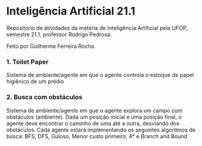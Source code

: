 # Inteligência Artificial 21.1
Repositório de atividades da matéria de Inteligência Artificial pela UFOP, semestre 21.1, professor Rodrigo Pedrosa.

Feito por Guilherme Ferreira Rocha.

### 1. Toilet Paper

Sistema de ambiente/agente em que o agente controla o estoque de papel higiênico de um prédio

### 2. Busca com obstáculos

Sistema de ambiente/agente em que o agente explora um campo com obstáculos (ambiente). Dada um posição inicial e uma posição final, o agente deve encontrar o
caminho de uma até a outra, desviando dos obstáculos. Cada agente estará implementando os seguintes algoritmos de busca: BFS, DFS, Guloso, Menor custo primeiro, A* e Branch and Bound